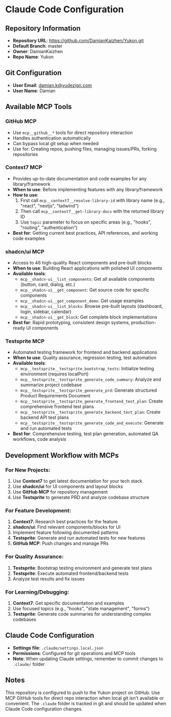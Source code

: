 # Claude Code Configuration

## Repository Information
- **Repository URL**: https://github.com/DamianKaizhen/Yukon.git
- **Default Branch**: master
- **Owner**: DamianKaizhen
- **Repo Name**: Yukon

## Git Configuration
- **User Email**: damian.k@yudezign.com
- **User Name**: Damian

## Available MCP Tools

### GitHub MCP
- Use `mcp__github__*` tools for direct repository interaction
- Handles authentication automatically
- Can bypass local git setup when needed
- Use for: Creating repos, pushing files, managing issues/PRs, forking repositories

### Context7 MCP
- Provides up-to-date documentation and code examples for any library/framework
- **When to use**: Before implementing features with any library/framework
- **How to use**:
  1. First call `mcp__context7__resolve-library-id` with library name (e.g., "react", "nextjs", "tailwind")
  2. Then call `mcp__context7__get-library-docs` with the returned library ID
  3. Use `topic` parameter to focus on specific areas (e.g., "hooks", "routing", "authentication")
- **Best for**: Getting current best practices, API references, and working code examples

### shadcn/ui MCP
- Access to 46 high-quality React components and pre-built blocks
- **When to use**: Building React applications with polished UI components
- **Available tools**:
  - `mcp__shadcn-ui__list_components`: Get all available components (button, card, dialog, etc.)
  - `mcp__shadcn-ui__get_component`: Get source code for specific components
  - `mcp__shadcn-ui__get_component_demo`: Get usage examples
  - `mcp__shadcn-ui__list_blocks`: Browse pre-built layouts (dashboard, login, sidebar, calendar)
  - `mcp__shadcn-ui__get_block`: Get complete block implementations
- **Best for**: Rapid prototyping, consistent design systems, production-ready UI components

### Testsprite MCP
- Automated testing framework for frontend and backend applications
- **When to use**: Quality assurance, regression testing, test automation
- **Available tools**:
  - `mcp__testsprite__testsprite_bootstrap_tests`: Initialize testing environment (requires localPort)
  - `mcp__testsprite__testsprite_generate_code_summary`: Analyze and summarize project codebase
  - `mcp__testsprite__testsprite_generate_prd`: Generate structured Product Requirements Document
  - `mcp__testsprite__testsprite_generate_frontend_test_plan`: Create comprehensive frontend test plans
  - `mcp__testsprite__testsprite_generate_backend_test_plan`: Create backend API test plans
  - `mcp__testsprite__testsprite_generate_code_and_execute`: Generate and run automated tests
- **Best for**: Comprehensive testing, test plan generation, automated QA workflows, code analysis

## Development Workflow with MCPs

### For New Projects:
1. Use **Context7** to get latest documentation for your tech stack
2. Use **shadcn/ui** for UI components and layout blocks
3. Use **GitHub MCP** for repository management
4. Use **Testsprite** to generate PRD and analyze codebase structure

### For Feature Development:
1. **Context7**: Research best practices for the feature
2. **shadcn/ui**: Find relevant components/blocks for UI
3. Implement feature following documented patterns
4. **Testsprite**: Generate and run automated tests for new features
5. **GitHub MCP**: Push changes and manage PRs

### For Quality Assurance:
1. **Testsprite**: Bootstrap testing environment and generate test plans
2. **Testsprite**: Execute automated frontend/backend tests
3. Analyze test results and fix issues

### For Learning/Debugging:
1. **Context7**: Get specific documentation and examples
2. Use focused topics (e.g., "hooks", "state management", "forms")
3. **Testsprite**: Generate code summaries for understanding complex codebases

## Claude Code Configuration
- **Settings file**: `.claude/settings.local.json`
- **Permissions**: Configured for git operations and MCP tools
- **Note**: When updating Claude settings, remember to commit changes to `.claude/` folder

## Notes
This repository is configured to push to the Yukon project on GitHub. Use MCP GitHub tools for direct repo interaction when local git isn't available or convenient. The `.claude` folder is tracked in git and should be updated when Claude Code configuration changes.